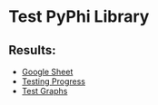 # Test PyPhi Library
## Results: 
- [Google Sheet](https://docs.google.com/spreadsheets/d/1lW_1GnKYinp5jNTDMR0ZnSmj3ySFIGhYjsdQoQQUccE/edit#gid=0)
- [Testing Progress](https://docs.google.com/document/d/1_s0JaHPjKApcDfPDN-0gOdZpu6Td4IAA/edit#)
- [Test Graphs](https://docs.google.com/document/d/1a7FlYA5-UekTQknc0bwV-SLFoRNdKDP7/edit)